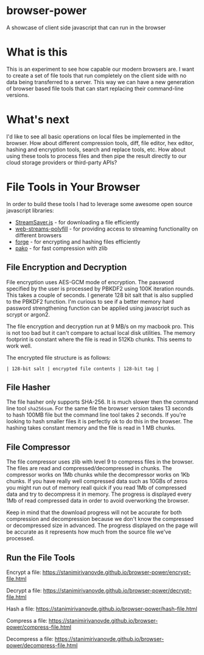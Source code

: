 # browser-power
A showcase of client side javascript that can run in the browser

# What is this
This is an experiment to see how capable our modern browsers are. I want to create a set of file tools that run completely on the client side with no data being transferred to a server. This way we can have a new generation of browser based file tools that can start replacing their command-line versions.

# What's next
I'd like to see all basic operations on local files be implemented in the browser. How about different compression tools, diff, file editor, hex editor, hashing and encryption tools, search and replace tools, etc. How about using these tools to process files and then pipe the result directly to our cloud storage providers or third-party APIs?

# File Tools in Your Browser
In order to build these tools I had to leverage some awesome open source javascript libraries:
* [StreamSaver.js](https://github.com/jimmywarting/StreamSaver.js) - for downloading a file efficiently
* [web-streams-polyfill](https://github.com/MattiasBuelens/web-streams-polyfill) - for providing access to streaming functionality on different browsers
* [forge](https://github.com/digitalbazaar/forge) - for encrypting and hashing files efficiently
* [pako](https://github.com/nodeca/pako) - for fast compression with zlib

## File Encryption and Decryption
File encryption uses AES-GCM mode of encryption. The password specified by the user is processed by PBKDF2 using 100K iteration rounds. This takes a couple of seconds. I generate 128 bit salt that is also supplied to the PBKDF2 function. I'm curious to see if a better memory hard password strengthening function can be applied using javascript such as scrypt or argon2.

The file encryption and decryption run at 9 MB/s on my macbook pro. This is not too bad but it can't compare to actual local disk utilities. The memory footprint is constant where the file is read in 512Kb chunks. This seems to work well.

The encrypted file structure is as follows:
```
| 128-bit salt | encrypted file contents | 128-bit tag |
```

## File Hasher
The file hasher only supports SHA-256. It is much slower then the command line tool `sha256sum`. For the same file the browser version takes 13 seconds to hash 
100MB file but the command line tool takes 2 seconds. If you're looking to hash smaller files it is perfectly ok to do this in the browser. The hashing takes constant memory and the file is read in 1 MB chunks.

## File Compressor
The file compressor uses zlib with level 9 to compress files in the browser. The files are read and compressed/decompressed in chunks. The compressor works on 1Mb chunks while the decompressor works on 1Kb chunks. If you have really well compressed data such as 10GBs of zeros you might run out of memory reall quick if you read 1Mb of compressed data and try to decompress it in memory. The progress is displayed every 1Mb of read compressed data in order to avoid overworking the browser.

Keep in mind that the download progress will not be accurate for both compression and decompression because we don't know the compressed or decompressed size in advanced. The progress displayed on the page will be accurate as it represents how much from the source file we've processed.

## Run the File Tools
Encrypt a file: https://stanimirivanovde.github.io/browser-power/encrypt-file.html

Decrypt a file: https://stanimirivanovde.github.io/browser-power/decrypt-file.html

Hash a file: https://stanimirivanovde.github.io/browser-power/hash-file.html

Compress a file: https://stanimirivanovde.github.io/browser-power/compress-file.html

Decompress a file: https://stanimirivanovde.github.io/browser-power/decompress-file.html
